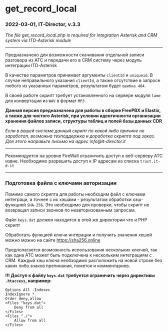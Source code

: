 # get_record_local 
### 2022-03-01, IT-Director, v.3.3

_The file get_record_local.php is required for integration Asterisk and CRM system via ITD-Asterisk module_

---
Предназначено для возможности скачивания отдельной записи разговора из АТС и передачи его в CRM систему через модуль интеграции ITD-Asterisk

В качестве параметров принимает аргументы `clientId` и `uniqueid`. В случае неправильного указания `clientId`, а также отсутствие в запросе любого из указанных параметров, результатом будет  `ошибка 404`.

В своей работе скрипт требует установленного на сервере модуля `lame` для конвертации из `WAV` в формат `MP3`.

**Данная версия предназначена для работы в сборке FreePBX и Elastix, а также для чистого Asterisk, при условии идентичности организации хранения файлов записи, структуры таблиц и полей базы данных CDR**

_Если в вашей системе данный скрипт по какой либо причине не заработал, возможна техподдержка и доработка скрипта под заказ. Для этого направьте письмо на адрес info@it-director.it_

---
Рекомендуется на уровне FireWall ограничить доступ к веб-серверу АТС извне. Необходимо разрешить доступ к IP адресам из списка `trust.it-d.it`

---
### Подготовка файла с ключами авторизации
Помимо самого скрипта для работы необходим файл с ключами интеграци, а точнее с их хэшами - результатом обработки хэш-функцией `SHA-256`.
Это необходимо для проверки, чтобы скрипт не возвращал записи звонков по неавторизованным запросам.

Файл `keys.dat` должен находится в этой же директории что и PHP скрипт

Обработать функцией ключи интерации и получить значения хешей можно можно на сайте https://sha256.online

Предполагается возможность использования нескольких ключей, так как одна АТС может быть подключена к нескольким  интеграциям с CRM. Каждый хэш ключа необходимо расположить на новой строке без каких либо знаков препинания, пометок и комментариев.

**!!! Доступ к файлу `keys.dat` требуется ограничить через директивы `.htaccess`, например:**

```
Options All -Indexes
IndexIgnore *
Order deny,allow
<Files "keys.dat">
    Deny from all
</Files>
<Files "./">
    Allow from all
</Files>
```
